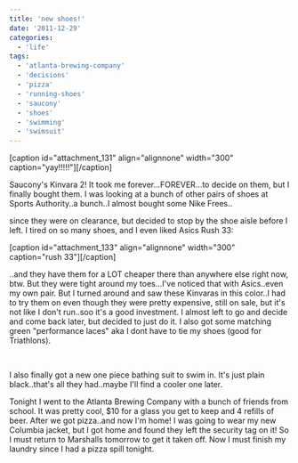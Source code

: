 ```yaml
---
title: 'new shoes!'
date: '2011-12-29'
categories:
  - 'life'
tags:
  - 'atlanta-brewing-company'
  - 'decisions'
  - 'pizza'
  - 'running-shoes'
  - 'saucony'
  - 'shoes'
  - 'swimming'
  - 'swimsuit'
---
```


\[caption id="attachment_131" align="alignnone" width="300" caption="yay!!!!!"\]\[/caption\]

Saucony's Kinvara 2! It took me forever...FOREVER...to decide on them, but I finally bought them. I was looking at a bunch of other pairs of shoes at Sports Authority..a bunch..I almost bought some Nike Frees..

since they were on clearance, but decided to stop by the shoe aisle before I left. I tired on so many shoes, and I even liked Asics Rush 33:

\[caption id="attachment_133" align="alignnone" width="300" caption="rush 33"\]\[/caption\]

..and they have them for a LOT cheaper there than anywhere else right now, btw. But they were tight around my toes...I've noticed that with Asics..even my own pair. But I turned around and saw these Kinvaras in this color..I had to try them on even though they were pretty expensive, still on sale, but it's not like I don't run..soo it's a good investment. I almost left to go and decide and come back later, but decided to just do it. I also got some matching green "performance laces" aka I dont have to tie my shoes (good for Triathlons).

![](images/product_kinvara2.jpg 'shoess')

I also finally got a new one piece bathing suit to swim in. It's just plain black..that's all they had..maybe I'll find a cooler one later.

Tonight I went to the Atlanta Brewing Company with a bunch of friends from school. It was pretty cool, $10 for a glass you get to keep and 4 refills of beer. After we got pizza..and now I'm home! I was going to wear my new Columbia jacket, but I got home and found they left the security tag on it! So I must return to Marshalls tomorrow to get it taken off. Now I must finish my laundry since I had a pizza spill tonight.
